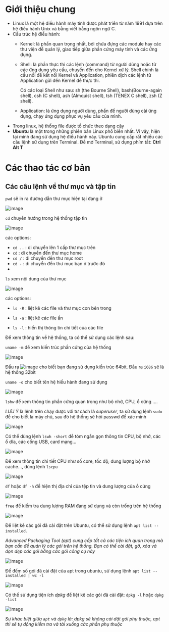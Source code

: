 # Giới thiệu chung
- Linux là một hệ điều hành máy tính được phát triển từ năm 1991 dựa trên hệ điều hành Unix và bằng viết bằng ngôn ngữ C.
- Cấu trúc hệ điều hành:
  - Kernel: là phần quan trọng nhất, bởi chứa đựng các module hay các thư viện để quản lý, giao tiếp giữa phần cứng máy tính và các ứng dụng.

  - Shell: là phần thực thi các lệnh (command) từ người dùng hoặc từ các ứng dụng yêu cầu, chuyển đến cho Kernel xử lý. Shell chính là cầu nối để kết nối Kernel và Application, phiên dịch các lệnh từ Application gửi đến Kernel để thực thi.

     Có các loại Shell như sau: sh (the Bourne Shell), bash(Bourne-again shell), csh (C shell), ash (Almquist shell), tsh (TENEX C shell), zsh (Z shell).
  - Application: là ứng dụng người dùng, phần để người dùng cài ứng dụng, chạy ứng dụng phục vụ yêu cầu của mình.
- Trong linux, hệ thống file được tổ chức theo dạng cây
- **Ubuntu** là một trong những phiên bản Linux phổ biến nhất. Vì vậy, hiện tại mình đang sử dụng hệ điều hành này. Ubuntu cung cấp rất nhiều các câu lệnh sử dụng trên Terminal. Để mở Terminal, sử dụng phím tắt: **Ctrl Alt T**
# Các thao tác cơ bản
## Các câu lệnh về thư mục và tập tin
`pwd` sẽ in ra đường dẫn thư mục hiện tại đang ở

![image](https://github.com/itravnn/kcsc_train/assets/127108265/c93a9e65-1050-4300-b4c1-8f3e8ad814e7)

`cd` chuyển hướng trong hệ thống tập tin

![image](https://github.com/itravnn/kcsc_train/assets/127108265/b8752414-eeda-48c0-9e2d-4dbeb9b662a6)

các options:

- `cd ..` : di chuyển lên 1 cấp thư mục trên
- `cd`    : di chuyển đến thư mục home
- `cd /`  : di chuyển đến thư mục root
- `cd -`  : di chuyển đến thư mục bạn ở trước đó
- 

`ls` xem nội dung của thư mục

![image](https://github.com/itravnn/kcsc_train/assets/127108265/12fe283c-f930-4ee9-94a4-f5ffde8c5063)

các options:
    
- `ls -R` : liệt kê các file và thư mục con bên trong

- `ls -a` : liệt kê các file ẩn

- `ls -l` : hiển thị thông tin chi tiết của các file



Để xem thông tin về hệ thống, ta có thể sử dụng các lệnh sau:

`uname -m` để xem kiến trúc phần cứng của hệ thống 

![image](https://github.com/itravnn/kcsc_train/assets/127108265/43f18a9a-14c7-4d4a-a5f8-29f7c8d0db23)

Đầu ra  ![image](https://github.com/itravnn/kcsc_train/assets/127108265/f9a09b02-7eff-4244-bedf-e1d4c1982329) cho biết bạn đang sử dụng kiến trúc 64bit. Đầu ra `i686` sẽ là hệ thống 32bit

`uname -o` cho biết tên hệ hiều hành đang sử dụng

![image](https://github.com/itravnn/kcsc_train/assets/127108265/e713d9f5-69dd-49bd-b4c9-d992feebce0d)

`lshw` để xem thông tin phần cứng quan trọng như bộ nhớ, CPU, ổ cứng ....

_LƯU Ý_ là lệnh trên chạy được với tư cách là _superuser_, ta sử dụng lệnh `sudo` để cho biết là máy chủ, sau đó hệ thống sẽ hỏi passwd để xác minh

![image](https://github.com/itravnn/kcsc_train/assets/127108265/179ee4d9-9ee4-4c6f-a9d7-fb8dd06aa1e2)

Có thể dùng lệnh `lswh -short` để tóm ngắn gọn thông tin CPU, bộ nhớ, các ổ dĩa, các cổng USB, card mạng…

![image](https://github.com/itravnn/kcsc_train/assets/127108265/a93e09ff-6057-4b0d-b928-68d7bc06236d)

Để xem thông tin chi tiết CPU như số core, tốc độ, dung lượng bộ nhớ cache…, dùng lệnh `lscpu`

![image](https://github.com/itravnn/kcsc_train/assets/127108265/0bc4249a-42ed-4c83-b9af-9e73f1357977)

`df` hoặc `df -h` để hiện thị địa chỉ của tệp tin và dung lượng của ổ cứng

![image](https://github.com/itravnn/kcsc_train/assets/127108265/61588592-2e3e-43f7-9a35-100525b8c29d)

`free` để kiểm tra dung lượng RAM đang sử dụng và còn trống trên hệ thống

![image](https://github.com/itravnn/kcsc_train/assets/127108265/8308fb2e-dd24-4df0-b4ff-9cbbbdc10884)

Để liệt kê các gói đã cài đặt trên Ubuntu, có thể sử dụng lệnh `apt list --installed`. 

_Advanced Packaging Tool (apt) cung cấp tất cả các tiện ích quan trọng mà bạn cần để quản lý các gói trên hệ thống. Bạn có thể cài đặt, gỡ, xóa và dọn dẹp các gói bằng các gói công cụ này_

![image](https://github.com/itravnn/kcsc_train/assets/127108265/8c8a9d15-bc20-401a-967b-131e7ac3bcd3)

Để đếm số gói đã cài đặt của apt trong ubuntu, sử dụng lệnh `apt list --installed | wc -l`

![image](https://github.com/itravnn/kcsc_train/assets/127108265/f9d06d2e-d548-4801-9d05-a3f738689022)

Có thể sử dụng tiện ích _dpkg_ để liệt kê các gói đã cài đặt: `dpkg -l` hoặc `dpkg -list`

![image](https://github.com/itravnn/kcsc_train/assets/127108265/9e13a403-c80d-4349-897f-366bca8093c5)

_Sự khác biệt giữa `apt` và `dpkg` là: dpkg sẽ không cài dặt gói phụ thuộc, apt thì sẽ tự động kiểm tra và tải xuống các phần phụ thuộc_














